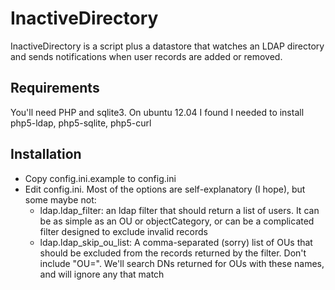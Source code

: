 # InactiveDirectory

InactiveDirectory is a script plus a datastore that watches an LDAP directory and sends notifications when user records are added or removed.

## Requirements

You'll need PHP and sqlite3. On ubuntu 12.04 I found I needed to install php5-ldap, php5-sqlite, php5-curl

## Installation

* Copy config.ini.example to config.ini
* Edit config.ini. Most of the options are self-explanatory (I hope), but some maybe not:
	* ldap.ldap_filter: an ldap filter that should return a list of users. 
	  It can be as simple as an OU or objectCategory, or can be a complicated filter designed to exclude invalid records
	* ldap.ldap_skip_ou_list: A comma-separated (sorry) list of OUs that should be excluded from the records returned by the 
	  filter. Don't include "OU=". We'll search DNs returned for OUs with these names, and will ignore any that match